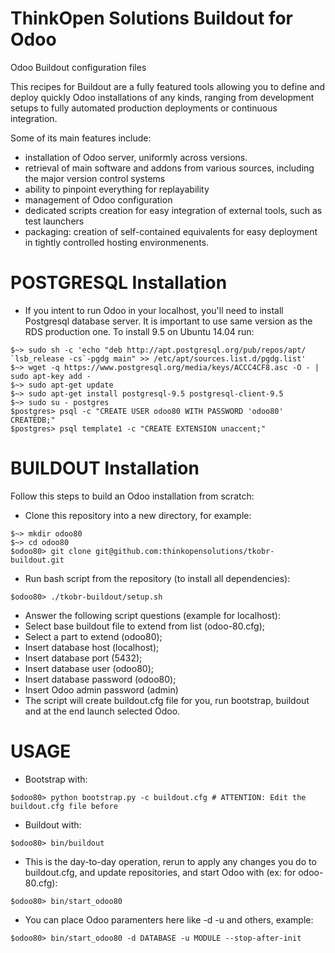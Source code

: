 # ThinkOpen Solutions Buildout for Odoo
Odoo Buildout configuration files

This recipes for Buildout are a fully featured tools allowing you to define and deploy quickly Odoo installations of any kinds, ranging from development setups to fully automated production deployments or continuous integration.

Some of its main features include:
 * installation of Odoo server, uniformly across versions.
 * retrieval of main software and addons from various sources, including the major version control systems
 * ability to pinpoint everything for replayability
 * management of Odoo configuration
 * dedicated scripts creation for easy integration of external tools, such as test launchers
 * packaging: creation of self-contained equivalents for easy deployment in tightly controlled hosting environmenents.

# POSTGRESQL Installation
 * If you intent to run Odoo in your localhost, you'll need to install Postgresql database server. It is important to use same version as the RDS production one. To install 9.5 on Ubuntu 14.04 run:
```
$~> sudo sh -c 'echo "deb http://apt.postgresql.org/pub/repos/apt/ `lsb_release -cs`-pgdg main" >> /etc/apt/sources.list.d/pgdg.list'
$~> wget -q https://www.postgresql.org/media/keys/ACCC4CF8.asc -O - | sudo apt-key add -
$~> sudo apt-get update
$~> sudo apt-get install postgresql-9.5 postgresql-client-9.5
$~> sudo su - postgres
$postgres> psql -c "CREATE USER odoo80 WITH PASSWORD 'odoo80' CREATEDB;"
$postgres> psql template1 -c "CREATE EXTENSION unaccent;"

```
# BUILDOUT Installation
Follow this steps to build an Odoo installation from scratch:
 * Clone this repository into a new directory, for example:
```
$~> mkdir odoo80
$~> cd odoo80
$odoo80> git clone git@github.com:thinkopensolutions/tkobr-buildout.git
```
 * Run bash script from the repository (to install all dependencies):
```
$odoo80> ./tkobr-buildout/setup.sh
```
 * Answer the following script questions (example for localhost):
  * Select base buildout file to extend from list (odoo-80.cfg);
  * Select a part to extend (odoo80);
  * Insert database host (localhost);
  * Insert database port (5432);
  * Insert database user (odoo80);
  * Insert database password (odoo80);
  * Insert Odoo admin password (admin)
 * The script will create buildout.cfg file for you, run bootstrap, buildout and at the end launch selected Odoo.

# USAGE
 * Bootstrap with:
```
$odoo80> python bootstrap.py -c buildout.cfg # ATTENTION: Edit the buildout.cfg file before
```
 * Buildout with:
```
$odoo80> bin/buildout
```
 * This is the day-to-day operation, rerun to apply any changes you do to buildout.cfg, and update repositories, and start Odoo with (ex: for odoo-80.cfg):
```
$odoo80> bin/start_odoo80
```
 * You can place Odoo paramenters here like -d -u and others, example:
```
$odoo80> bin/start_odoo80 -d DATABASE -u MODULE --stop-after-init
```
